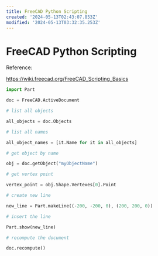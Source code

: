 ```yaml
---
title: FreeCAD Python Scripting
created: '2024-05-13T02:43:07.853Z'
modified: '2024-05-13T03:32:35.253Z'
---
```


# FreeCAD Python Scripting

Reference:

https://wiki.freecad.org/FreeCAD_Scripting_Basics

```python
import Part

doc = FreeCAD.ActiveDocument

# list all objects

all_objects = doc.Objects

# list all names

all_object_names = [it.Name for it in all_objects]

# get object by name

obj = doc.getObject("myObjectName")

# get vertex point

vertex_point = obj.Shape.Vertexes[0].Point

# create new line

new_line = Part.makeLine((-200, -200, 0), (200, 200, 0))

# insert the line

Part.show(new_line)

# recompute the document

doc.recompute()
```
